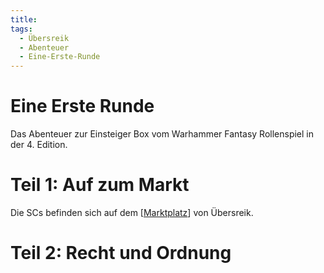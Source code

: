```yaml
---
title:
tags:
  - Übersreik
  - Abenteuer
  - Eine-Erste-Runde
---
```


# Eine Erste Runde
Das Abenteuer zur Einsteiger Box vom Warhammer Fantasy Rollenspiel in der 4. Edition.

# Teil 1: Auf zum Markt
Die SCs befinden sich auf dem [[Marktplatz]] von Übersreik.

# Teil 2: Recht und Ordnung




[//begin]: # "Autogenerated link references for markdown compatibility"
[Marktplatz]: ../Orte/Übersreik/Marktplatz.md "Übersreik Marktplatz"
[//end]: # "Autogenerated link references"